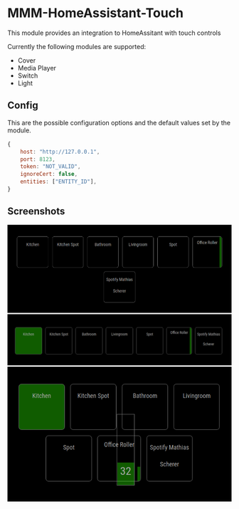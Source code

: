 # MMM-HomeAssistant-Touch

This module provides an integration to HomeAssitant with touch controls

Currently the following modules are supported:

- Cover
- Media Player
- Switch
- Light

## Config

This are the possible configuration options and the default values set by the module.

```javascript
{
    host: "http://127.0.0.1",
    port: 8123,
    token: "NOT_VALID",
    ignoreCert: false,
    entities: ["ENTITY_ID"],
}
```

## Screenshots

![1](./screenshots/1.png)
![2](./screenshots/2.png)
![3](./screenshots/3.png)
